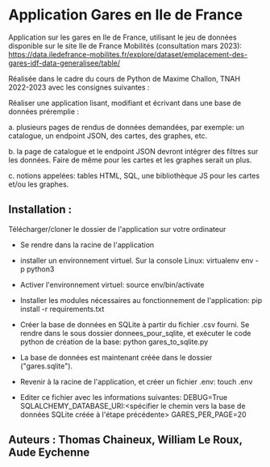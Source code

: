 # Application Gares en Ile de France
Application sur les gares en Ile de France, utilisant le jeu de données disponible sur le site Ile de France Mobilités (consultation mars 2023): https://data.iledefrance-mobilites.fr/explore/dataset/emplacement-des-gares-idf-data-generalisee/table/

Réalisée dans le cadre du cours de Python de Maxime Challon, TNAH 2022-2023 avec les consignes suivantes :

Réaliser une application lisant, modifiant et écrivant dans une base de
données préremplie :

a. plusieurs pages de rendus de données demandées, par exemple: un
catalogue, un endpoint JSON, des cartes, des graphes, etc.

b. la page de catalogue et le endpoint JSON devront intégrer des filtres sur les
données. Faire de même pour les cartes et les graphes serait un plus.

c. notions appelées: tables HTML, SQL, une bibliothèque JS pour les cartes
et/ou les graphes.

## Installation : 
Télécharger/cloner le dossier de l'application sur votre ordinateur

* Se rendre dans la racine de l'application
* installer un environnement virtuel. Sur la console Linux: 
virtualenv env -p python3

* Activer l'environnement virtuel:
source env/bin/activate

* Installer les modules nécessaires au fonctionnement de l'application: 
pip install -r requirements.txt

* Créer la base de données en SQLite à partir du fichier .csv fourni. Se rendre dans le sous dossier donnees_pour_sqlite, et exécuter le code python de création de la base:
python gares_to_sqlite.py

* La base de données est maintenant créée dans le dossier ("gares.sqlite"). 

* Revenir à la racine de l'application, et créer un fichier .env: touch .env

* Editer ce fichier avec les informations suivantes:
DEBUG=True
SQLALCHEMY_DATABASE_URI:<spécifier le chemin vers la base de données SQLite créée à l'étape précédente>
GARES_PER_PAGE=20

## Auteurs : Thomas Chaineux, William Le Roux, Aude Eychenne


